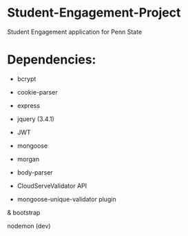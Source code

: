 # Student-Engagement-Project
Student Engagement application for Penn State


# Dependencies:
- bcrypt
- cookie-parser
- express
- jquery (3.4.1)
- JWT
- mongoose
- morgan
- body-parser

- CloudServeValidator API
- mongoose-unique-validator plugin

 & bootstrap

nodemon (dev)
